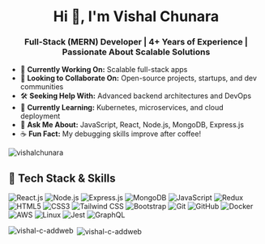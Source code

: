 <h1 align="center">Hi 👋, I'm Vishal Chunara</h1>
<h3 align="center">Full-Stack (MERN) Developer | 4+ Years of Experience | Passionate About Scalable Solutions</h3>

- 🚀 **Currently Working On:** Scalable full-stack apps
- 🤝 **Looking to Collaborate On:** Open-source projects, startups, and dev communities
- 🛠️ **Seeking Help With:** Advanced backend architectures and DevOps
- 📖 **Currently Learning:** Kubernetes, microservices, and cloud deployment
- 💬 **Ask Me About:** JavaScript, React, Node.js, MongoDB, Express.js
- ☕ **Fun Fact:** My debugging skills improve after coffee!

<p align="left"> <img src="https://komarev.com/ghpvc/?username=vishalchunara&label=Profile%20views&color=0e75b6&style=flat" alt="vishalchunara" /> </p>

## 🚀 Tech Stack & Skills

![React.js](https://img.shields.io/badge/React.js-61DAFB?style=for-the-badge&logo=react&logoColor=black) 
![Node.js](https://img.shields.io/badge/Node.js-339933?style=for-the-badge&logo=node.js&logoColor=white) 
![Express.js](https://img.shields.io/badge/Express.js-000000?style=for-the-badge&logo=express&logoColor=white) 
![MongoDB](https://img.shields.io/badge/MongoDB-47A248?style=for-the-badge&logo=mongodb&logoColor=white) 
![JavaScript](https://img.shields.io/badge/JavaScript-F7DF1E?style=for-the-badge&logo=javascript&logoColor=black) 
![Redux](https://img.shields.io/badge/Redux-764ABC?style=for-the-badge&logo=redux&logoColor=white) 
![HTML5](https://img.shields.io/badge/HTML5-E34F26?style=for-the-badge&logo=html5&logoColor=white)
![CSS3](https://img.shields.io/badge/CSS3-1572B6?style=for-the-badge&logo=css3&logoColor=white)
![Tailwind CSS](https://img.shields.io/badge/Tailwind%20CSS-38B2AC?style=for-the-badge&logo=tailwind-css&logoColor=white)
![Bootstrap](https://img.shields.io/badge/Bootstrap-563D7C?style=for-the-badge&logo=bootstrap&logoColor=white)
![Git](https://img.shields.io/badge/Git-F05032?style=for-the-badge&logo=git&logoColor=white) 
![GitHub](https://img.shields.io/badge/GitHub-181717?style=for-the-badge&logo=github&logoColor=white)
![Docker](https://img.shields.io/badge/Docker-2496ED?style=for-the-badge&logo=docker&logoColor=white)
![AWS](https://img.shields.io/badge/AWS-232F3E?style=for-the-badge&logo=amazon-aws&logoColor=white) 
![Linux](https://img.shields.io/badge/Linux-FCC624?style=for-the-badge&logo=linux&logoColor=black)
![Jest](https://img.shields.io/badge/Jest-C21325?style=for-the-badge&logo=jest&logoColor=white)
![GraphQL](https://img.shields.io/badge/GraphQL-E10098?style=for-the-badge&logo=graphql&logoColor=white)

<p><img align="left" src="https://github-readme-stats.vercel.app/api/top-langs?username=vishal-c-addweb&show_icons=true&locale=en&layout=compact" alt="vishal-c-addweb" /></p>

<p>&nbsp;<img align="center" src="https://github-readme-stats.vercel.app/api?username=vishal-c-addweb&show_icons=true&locale=en" alt="vishal-c-addweb" /></p>
